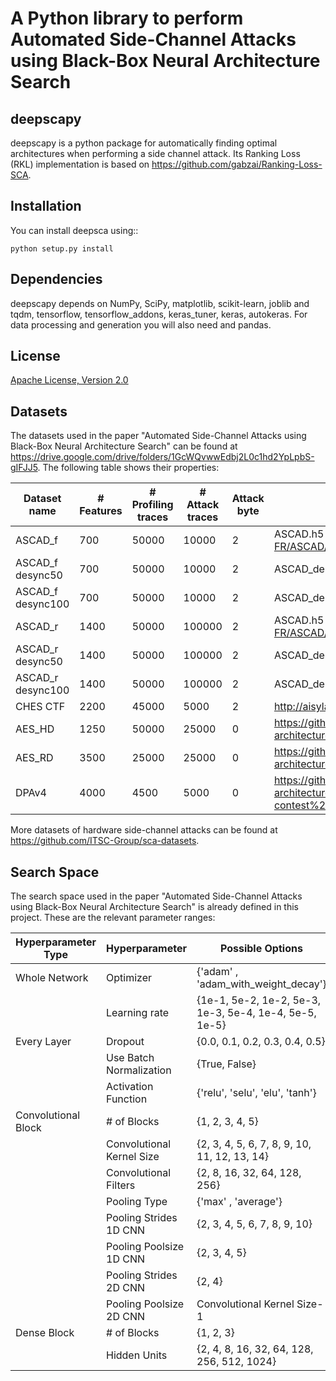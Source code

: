 # A Python library to perform Automated Side-Channel Attacks using Black-Box Neural Architecture Search



deepscapy
------------

deepscapy is a python package for automatically finding optimal architectures when performing a side channel attack.
Its Ranking Loss (RKL) implementation is based on https://github.com/gabzai/Ranking-Loss-SCA.


Installation
------------
You can install deepsca using::

	python setup.py install


Dependencies
------------
deepscapy depends on NumPy, SciPy, matplotlib, scikit-learn, joblib and tqdm, tensorflow, tensorflow_addons, keras_tuner, keras, autokeras.
For data processing and generation you will also need and pandas.


License
--------
[Apache License, Version 2.0](LICENSE)


Datasets
--------
The datasets used in the paper "Automated Side-Channel Attacks using Black-Box Neural Architecture Search" can be found at https://drive.google.com/drive/folders/1GcWQvwwEdbj2L0c1hd2YpLpbS-gIFJJ5. The following table shows their properties:

| Dataset name       | # Features   | # Profiling traces   | # Attack traces   | Attack byte | URL                                                                                                                              |
|----------------------|----------------|------------------------|---------------------|---------------|------------------------------------------------------------------------------------------------------------------------------------|
| ASCAD\_f           | 700          | 50000                | 10000             | 2           | ASCAD.h5 from https://github.com/ANSSI-FR/ASCAD/tree/master/ATMEGA_AES_v1/ATM_AES_v1_fixed_key                      |
| ASCAD\_f desync50  | 700          | 50000                | 10000             | 2           | ASCAD_desync50.h5 from "                                                                                    |
| ASCAD\_f desync100 | 700          | 50000                | 10000             | 2           | ASCAD_desync100.h5 from "                                                                                    |
| ASCAD\_r           | 1400         | 50000                | 100000            | 2           | ASCAD.h5 from https://github.com/ANSSI-FR/ASCAD/tree/master/ATMEGA_AES_v1/ATM_AES_v1_variable_key/                  |
| ASCAD\_r desync50  | 1400         | 50000                | 100000            | 2           | ASCAD_desync50.h5 from "                                                                                     |
| ASCAD\_r desync100 | 1400         | 50000                | 100000            | 2           | ASCAD_desync100.h5 from "                                                                                    |
| CHES CTF           | 2200         | 45000                | 5000              | 2           | http://aisylabdatasets.ewi.tudelft.nl/ches_ctf.h5                                                                            |
| AES\_HD            | 1250         | 50000                | 25000             | 0           | https://github.com/gabzai/Methodology-for-efficient-CNN-architectures-in-SCA/blob/master/AES_HD/AES_HD_dataset.zip           |
| AES\_RD            | 3500         | 25000                | 25000             | 0           | https://github.com/gabzai/Methodology-for-efficient-CNN-architectures-in-SCA/tree/master/AES_RD/AES_RD_dataset               |
| DPAv4              | 4000         | 4500                 | 5000              | 0           | https://github.com/gabzai/Methodology-for-efficient-CNN-architectures-in-SCA/blob/master/DPA-contest%20v4/DPAv4_dataset.zip |

More datasets of hardware side-channel attacks can be found at https://github.com/ITSC-Group/sca-datasets.


Search Space
------------
The search space used in the paper "Automated Side-Channel Attacks using Black-Box Neural Architecture Search" is already defined in this project.
These are the relevant parameter ranges:

| Hyperparameter Type                         | Hyperparameter                  | Possible Options                                                                                                                                                                       |
|---------------------------------------------|-----------------------------------|------------------------------------------------------------------------------------------------------------------------------------------------------------------------------------------|
| Whole Network | Optimizer                       | \{'adam' , 'adam_with_weight_decay'\}                                                                                                                                               |
|                                             | Learning rate                   | {1e-1, 5e-2, 1e-2, 5e-3, 1e-3, 5e-4, 1e-4, 5e-5, 1e-5} |
| Every Layer   | Dropout                         | \{0.0, 0.1, 0.2, 0.3, 0.4, 0.5\}                                                                                                                                                    |
|                                             | Use Batch Normalization         | \{True, False\}                                                                                                                                                                        |
|                                             | Activation Function             | \{'relu', 'selu', 'elu', 'tanh'\}                                                                                                                                                      |
| Convolutional Block                             | # of Blocks | {1, 2, 3, 4, 5}
|                                             | Convolutional Kernel Size       | \{2, 3, 4, 5, 6, 7, 8, 9, 10, 11, 12, 13, 14\}                                                                                                                                         |
|                                             | Convolutional Filters           | \{2, 8, 16, 32, 64, 128, 256\}                                                                                                                                                         |
|                                             | Pooling Type                    | \{'max' , 'average'\}                                                                                                                                                                  |
|                                             | Pooling Strides 1D CNN  | \{2, 3, 4, 5, 6, 7, 8, 9, 10\}                                                                                                                                                         |
|                                             | Pooling Poolsize 1D CNN | \{2, 3, 4, 5\}                                                                                                                                                                         |
|                                             | Pooling Strides 2D CNN  | \{2, 4\}                                                                                                                                                                               |
|                                             | Pooling Poolsize 2D CNN | Convolutional Kernel Size-1                                                                                                                                                            |
| Dense Block   | # of Blocks                      | \{1, 2, 3\}                                                                                                                                                                            |
|                                             | Hidden Units                    | \{2, 4, 8, 16, 32, 64, 128, 256, 512, 1024\}                                                                                                                                           |

